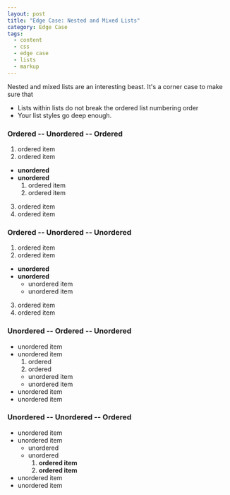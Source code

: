 ```yaml
---
layout: post
title: "Edge Case: Nested and Mixed Lists"
category: Edge Case
tags:
  - content
  - css
  - edge case
  - lists
  - markup
---
```


Nested and mixed lists are an interesting beast. It's a corner case to make sure that

- Lists within lists do not break the ordered list numbering order
- Your list styles go deep enough.

### Ordered -- Unordered -- Ordered

1. ordered item
2. ordered item

- **unordered**
- **unordered**
  1. ordered item
  2. ordered item

3. ordered item
4. ordered item

### Ordered -- Unordered -- Unordered

1. ordered item
2. ordered item

- **unordered**
- **unordered**
  - unordered item
  - unordered item

3. ordered item
4. ordered item

### Unordered -- Ordered -- Unordered

- unordered item
- unordered item
  1. ordered
  2. ordered
  - unordered item
  - unordered item
- unordered item
- unordered item

### Unordered -- Unordered -- Ordered

- unordered item
- unordered item
  - unordered
  - unordered
    1. **ordered item**
    2. **ordered item**
- unordered item
- unordered item

